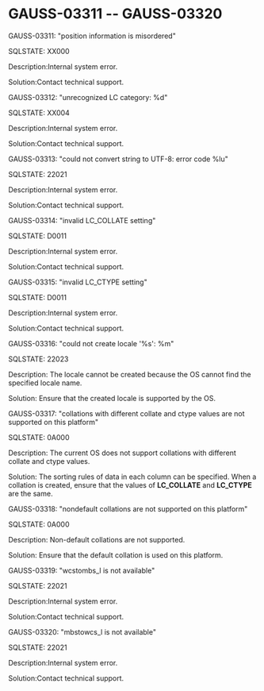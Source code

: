# GAUSS-03311 -- GAUSS-03320<a name="EN-US_TOPIC_0302073712"></a>

GAUSS-03311: "position information is misordered"

SQLSTATE: XX000

Description:Internal system error.

Solution:Contact technical support.

GAUSS-03312: "unrecognized LC category: %d"

SQLSTATE: XX004

Description:Internal system error.

Solution:Contact technical support.

GAUSS-03313: "could not convert string to UTF-8: error code %lu"

SQLSTATE: 22021

Description:Internal system error.

Solution:Contact technical support.

GAUSS-03314: "invalid LC\_COLLATE setting"

SQLSTATE: D0011

Description:Internal system error.

Solution:Contact technical support.

GAUSS-03315: "invalid LC\_CTYPE setting"

SQLSTATE: D0011

Description:Internal system error.

Solution:Contact technical support.

GAUSS-03316: "could not create locale '%s': %m"

SQLSTATE: 22023

Description: The locale cannot be created because the OS cannot find the specified locale name.

Solution: Ensure that the created locale is supported by the OS.

GAUSS-03317: "collations with different collate and ctype values are not supported on this platform"

SQLSTATE: 0A000

Description: The current OS does not support collations with different collate and ctype values.

Solution: The sorting rules of data in each column can be specified. When a collation is created, ensure that the values of  **LC\_COLLATE**  and  **LC\_CTYPE**  are the same.

GAUSS-03318: "nondefault collations are not supported on this platform"

SQLSTATE: 0A000

Description: Non-default collations are not supported.

Solution: Ensure that the default collation is used on this platform.

GAUSS-03319: "wcstombs\_l is not available"

SQLSTATE: 22021

Description:Internal system error.

Solution:Contact technical support.

GAUSS-03320: "mbstowcs\_l is not available"

SQLSTATE: 22021

Description:Internal system error.

Solution:Contact technical support.


